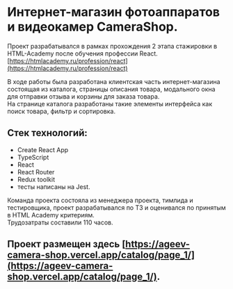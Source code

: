 # Интернет-магазин фотоаппаратов и видеокамер CameraShop.

Проект разрабатывался в рамках прохождения 2 этапа стажировки в HTML-Academy после обучения профессии React. [https://htmlacademy.ru/profession/react](https://htmlacademy.ru/profession/react)

В ходе работы была разработана клиентская часть интернет-магазина состоящая из каталога, страницы описания товара, модального окна для отправки отзыва и корзины для заказа товара.\
На странице каталога разработаны такие элементы интерфейса как поиск товара, фильтр и сортировка.

## Стек технологий: 
- Create React App
- TypeScript
- React
- React Router
- Redux toolkit
- тесты написаны на Jest.
  
Команда проекта состояла из менеджера проекта, тимлида и тестировщика, проект разрабатывался по ТЗ и оценивался по принятым в HTML Academy критериям.\
Трудозатраты составили 110 часов.

## Проект размещен здесь [https://ageev-camera-shop.vercel.app/catalog/page_1/](https://ageev-camera-shop.vercel.app/catalog/page_1/).
